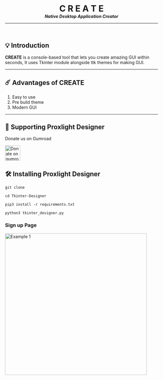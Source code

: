 <p align="center">

  <h1 align="center" style="margin: 0 auto 0 auto;">C R E A T E</h1>
  <h5 align="center" style="margin: 0 auto 0 auto;">Native Desktop Application Creator</h5>
  </p>
  
---
<br>

## 💡 Introduction

<b>CREATE</b> is a console-based tool that lets you create amazing GUI within seconds, It uses Tkinter module alongside ttk themes for making GUI.
___

## ☄️  Advantages of <b>CREATE</b>

1. Easy to use
2. Pre build theme
3. Modern GUI

___

## 🦋 Supporting Proxlight Designer

Donate us on Gumroad

<a href="https://gum.co/Deadc" target="_blank"><img src="https://assets.website-files.com/609bfbe57ec8f3547d866cd7/609c31b0a526ef442513e8cc_gumroad.svg" alt="Donate on gumroad" width="50px" ></a>

## 🛠  Installing Proxlight Designer

```
git clone 

cd Tkinter-Designer

pip3 install -r requirements.txt

python3 tkinter_designer.py
```


### Sign up Page
<img width="467" alt="Example 1" src="https://raw.githubusercontent.com/Proxlight/Create/main/Example1.png">

